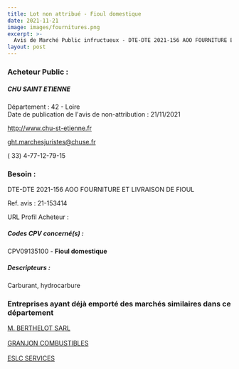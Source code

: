 ```yaml
---
title: Lot non attribué - Fioul domestique
date: 2021-11-21
image: images/fournitures.png
excerpt: >-
  Avis de Marché Public infructueux - DTE-DTE 2021-156 AOO FOURNITURE ET LIVRAISON DE FIOUL
layout: post
---
```


### Acheteur Public :
##### CHU SAINT ETIENNE
Département : 42 - Loire<br/>
Date de publication de l'avis de non-attribution : 21/11/2021


http://www.chu-st-etienne.fr

ght.marchesjuristes@chuse.fr

( 33) 4-77-12-79-15
### Besoin :

DTE-DTE 2021-156 AOO FOURNITURE ET LIVRAISON DE FIOUL

Ref. avis : 21-153414

URL Profil Acheteur : 

##### Codes CPV concerné(s) :
CPV09135100 - **Fioul domestique** <br/>

##### Descripteurs :
Carburant, hydrocarbure <br/>

### Entreprises ayant déjà emporté des marchés similaires dans ce département
<a href="/entreprise-545/siren-311510374">M. BERTHELOT SARL</a><br/><br/>
<a href="/entreprise-546/siren-325079473">GRANJON COMBUSTIBLES</a><br/><br/>
<a href="/entreprise-553/siren-388301988">ESLC SERVICES</a><br/><br/>
